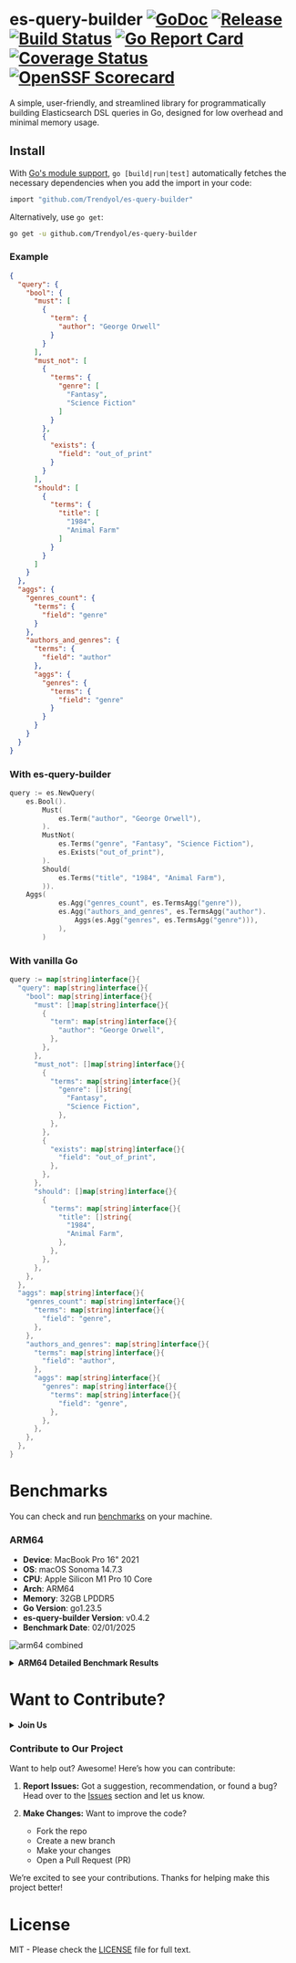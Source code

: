 # es-query-builder [![GoDoc][doc-img]][doc] [![Release][release-img]][release] [![Build Status][ci-img]][ci] [![Go Report Card][go-report-img]][go-report] [![Coverage Status][cov-img]][cov] [![OpenSSF Scorecard][scorecard-img]][scorecard]

A simple, user-friendly, and streamlined library for programmatically building Elasticsearch DSL queries in Go, designed
for low overhead and minimal memory usage.

## Install
With [Go's module support](https://go.dev/wiki/Modules#how-to-use-modules), `go [build|run|test]` automatically fetches the necessary dependencies when you add the import in your code:

```sh
import "github.com/Trendyol/es-query-builder"
```

Alternatively, use `go get`:

```sh
go get -u github.com/Trendyol/es-query-builder
```

### Example
```json
{
  "query": {
    "bool": {
      "must": [
        {
          "term": {
            "author": "George Orwell"
          }
        }
      ],
      "must_not": [
        {
          "terms": {
            "genre": [
              "Fantasy",
              "Science Fiction"
            ]
          }
        },
        {
          "exists": {
            "field": "out_of_print"
          }
        }
      ],
      "should": [
        {
          "terms": {
            "title": [
              "1984",
              "Animal Farm"
            ]
          }
        }
      ]
    }
  },
  "aggs": {
    "genres_count": {
      "terms": {
        "field": "genre"
      }
    },
    "authors_and_genres": {
      "terms": {
        "field": "author"
      },
      "aggs": {
        "genres": {
          "terms": {
            "field": "genre"
          }
        }
      }
    }
  }
}
```

### With es-query-builder

```go
query := es.NewQuery(
    es.Bool().
        Must(
            es.Term("author", "George Orwell"),
        ).
        MustNot(
            es.Terms("genre", "Fantasy", "Science Fiction"),
            es.Exists("out_of_print"),
        ).
        Should(
            es.Terms("title", "1984", "Animal Farm"),
        )).
	Aggs(
            es.Agg("genres_count", es.TermsAgg("genre")), 
            es.Agg("authors_and_genres", es.TermsAgg("author").
                Aggs(es.Agg("genres", es.TermsAgg("genre"))),
            ),
        )
```

### With vanilla Go

```go
query := map[string]interface{}{
  "query": map[string]interface{}{
    "bool": map[string]interface{}{
      "must": []map[string]interface{}{
        {
          "term": map[string]interface{}{
            "author": "George Orwell",
          },
        },
      },
      "must_not": []map[string]interface{}{
        {
          "terms": map[string]interface{}{
            "genre": []string{
              "Fantasy",
              "Science Fiction",
            },
          },
        },
        {
          "exists": map[string]interface{}{
            "field": "out_of_print",
          },
        },
      },
      "should": []map[string]interface{}{
        {
          "terms": map[string]interface{}{
            "title": []string{
              "1984",
              "Animal Farm",
            },
          },
        },
      },
    },
  },
  "aggs": map[string]interface{}{
    "genres_count": map[string]interface{}{
      "terms": map[string]interface{}{
        "field": "genre",
      },
    },
    "authors_and_genres": map[string]interface{}{
      "terms": map[string]interface{}{
        "field": "author",
      },
      "aggs": map[string]interface{}{
        "genres": map[string]interface{}{
          "terms": map[string]interface{}{
            "field": "genre",
          },
        },
      },
    },
  },
}
```



# Benchmarks

You can check and run [benchmarks](./benchmarks) on your machine.

### ARM64

- **Device**: MacBook Pro 16" 2021
- **OS**: macOS Sonoma 14.7.3 
- **CPU**: Apple Silicon M1 Pro 10 Core
- **Arch**: ARM64
- **Memory**: 32GB LPDDR5
- **Go Version**: go1.23.5
- **es-query-builder Version**: v0.4.2
- **Benchmark Date**: 02/01/2025

![arm64 combined](https://github.com/user-attachments/assets/61a38526-7ec7-47b2-85c8-037f5394acd8)

<details>
  <summary><b>ARM64 Detailed Benchmark Results</b></summary>

![arm64 simple](https://github.com/user-attachments/assets/6f8244fc-702c-4570-bef4-0e44a2514131)

- **es-query-builder** is 32% less efficient than **vanilla Go**.
- **[aquasecurity/esquery](https://github.com/aquasecurity/esquery)** is 82% less efficient than **es-query-builder**.
- **[defensestation/osquery](https://github.com/defensestation/osquery)** is 84% less efficient than **es-query-builder**.

Benchmark test file at [simple query benchmark](./benchmarks/tests/simple_benchmark_test.go)

---

![arm64 intermediate](https://github.com/user-attachments/assets/a31b01dc-8c49-4621-8993-303c0df0cf22)

- **es-query-builder** is 25% less efficient than **vanilla Go**.
- **[aquasecurity/esquery](https://github.com/aquasecurity/esquery)** is 75% less efficient than **es-query-builder**.
- **[defensestation/osquery](https://github.com/defensestation/osquery)** is 77% less efficient than **es-query-builder**.

Benchmark test file at [intermediate query benchmark](./benchmarks/tests/intermediate_benchmark_test.go)

---

![arm64 complex](https://github.com/user-attachments/assets/c3115f6b-35b5-422a-81e8-6af203c42ebb)

- **es-query-builder** is 31% less efficient than **vanilla Go**.
- **[aquasecurity/esquery](https://github.com/aquasecurity/esquery)** is 71% less efficient than **es-query-builder**.
- **[defensestation/osquery](https://github.com/defensestation/osquery)** is 71% less efficient than **es-query-builder**.

Benchmark test file at [complex query benchmark](./benchmarks/tests/complex_benchmark_test.go)

---

![arm64 mixed](https://github.com/user-attachments/assets/6b6a7a98-ff88-4be5-bc4f-2d6970553d8b)

- **es-query-builder** is 16% less efficient than **vanilla Go**.
- **[aquasecurity/esquery](https://github.com/aquasecurity/esquery)** is 66% less efficient than **es-query-builder**.
- **[defensestation/osquery](https://github.com/defensestation/osquery)** is 66% less efficient than **es-query-builder**.

Benchmark test file at [mixed query benchmark](./benchmarks/tests/mixed_benchmark_test.go)

---

![arm64 conditional](https://github.com/user-attachments/assets/be44f4f2-1b33-4f05-b049-08bfc78ae283)

- **es-query-builder** is 28% less efficient than **vanilla Go**.
- **[aquasecurity/esquery](https://github.com/aquasecurity/esquery)** is 71% less efficient than **es-query-builder**.
- **[defensestation/osquery](https://github.com/defensestation/osquery)** is 72% less efficient than **es-query-builder**.

Benchmark test file at [conditional query benchmark](./benchmarks/tests/conditional_benchmark_test.go)

---

![arm64 multi filter](https://github.com/user-attachments/assets/5956c4f5-4f85-436f-ae83-ec0dfda9c170)

- **es-query-builder** is 24% less efficient than **vanilla Go**.
- **[aquasecurity/esquery](https://github.com/aquasecurity/esquery)** is 73% less efficient than **es-query-builder**.
- **[defensestation/osquery](https://github.com/defensestation/osquery)** is 74% less efficient than **es-query-builder**.

Benchmark test file at [multi filter query benchmark](./benchmarks/tests/multi_filter_benchmark_test.go)

---

![arm64 aggs](https://github.com/user-attachments/assets/7c6434ab-fa1e-4fd0-99e1-67429168e8ac)

- **es-query-builder** is 29% less efficient than **vanilla Go**.
- **[aquasecurity/esquery](https://github.com/aquasecurity/esquery)** is 67% less efficient than **es-query-builder**.
- **[defensestation/osquery](https://github.com/defensestation/osquery)** is 68% less efficient than **es-query-builder**.

Benchmark test file at [aggs query benchmark](./benchmarks/tests/aggs_benchmark_test.go)

---

### MacBook M1 Pro 10 Core Benchmark Result Table 

|Benchmark Name     |vanilla go score|vanilla go ns/op|aquasecurity/esquery score|aquasecurity/esquery ns/op|defensestation/osquery score|defensestation/osquery ns/op|es-query-builder score|es-query-builder ns/op|
|-------------------|----------------|----------------|--------------------------|--------------------------|----------------------------|----------------------------|----------------------|----------------------|
|simple             |16289468        |368             |1949335                   |3079                      |1747318                     |3425                        |11026227              |533                   |
|simple             |16274949        |368             |1948286                   |3077                      |1748682                     |3431                        |11158036              |536                   |
|simple             |16157809        |370             |1944097                   |3082                      |1747022                     |3446                        |10935156              |536                   |
|simple             |16272403        |370             |1945136                   |3082                      |1742745                     |3439                        |11048505              |538                   |
|simple             |16122024        |370             |1948617                   |3075                      |1746759                     |3433                        |11024264              |533                   |
|simple avg         |16223330,60     |369,20          |1947094,20                |3079,00                   |1746505,20                  |3434,80                     |11038437,60           |535,20                |
|simple median      |16272403,00     |370,00          |1948286,00                |3079,00                   |1747022,00                  |3433,00                     |11026227,00           |536,00                |
|simple stddev      |69286,11        |0,98            |2077,41                   |2,76                      |1993,47                     |7,17                        |71305,27              |1,94                  |
|                   |                |                |                          |                          |                            |                            |                      |                      |
|complex            |2328243         |2575            |471954                    |12725                     |426900                      |14162                       |1609507               |3705                  |
|complex            |2336179         |2565            |470151                    |12656                     |428108                      |14103                       |1627707               |3705                  |
|complex            |2343412         |2573            |477055                    |12630                     |426849                      |14037                       |1622174               |3698                  |
|complex            |2340090         |2563            |474279                    |12627                     |427857                      |14038                       |1619374               |3695                  |
|complex            |2333827         |2571            |474705                    |12645                     |425506                      |14062                       |1625364               |3702                  |
|complex avg        |2336350,20      |2569,40         |473628,80                 |12656,60                  |427044,00                   |14080,40                    |1620825,20            |3701,00               |
|complex median     |2336179,00      |2571,00         |474279,00                 |12645,00                  |426900,00                   |14062,00                    |1622174,00            |3702,00               |
|complex stddev     |5214,93         |4,63            |2375,70                   |35,77                     |918,40                      |47,31                       |6324,35               |3,95                  |
|                   |                |                |                          |                          |                            |                            |                      |                      |
|conditional        |3983532         |1491            |836204                    |7168                      |793478                      |7522                        |2894722               |2087                  |
|conditional        |3918195         |1534            |845427                    |7106                      |805912                      |7486                        |2884924               |2121                  |
|conditional        |4044111         |1487            |840529                    |7157                      |794827                      |7545                        |2898068               |2081                  |
|conditional        |4048710         |1488            |846610                    |7125                      |804211                      |7468                        |2881280               |2082                  |
|conditional        |4039155         |1484            |840256                    |7105                      |802660                      |7475                        |2891826               |2072                  |
|conditional avg    |4006740,60      |1496,80         |841805,20                 |7132,20                   |800217,60                   |7499,20                     |2890164,00            |2088,60               |
|conditional median |4039155,00      |1488,00         |840529,00                 |7125,00                   |802660,00                   |7486,00                     |2891826,00            |2082,00               |
|conditional stddev |50174,96        |18,73           |3784,33                   |25,98                     |5075,82                     |29,50                       |6203,13               |16,91                 |
|                   |                |                |                          |                          |                            |                            |                      |                      |
|intermediate       |4573310         |1312            |867562                    |6954                      |779059                      |7674                        |3395592               |1774                  |
|intermediate       |4567904         |1316            |861070                    |6973                      |771276                      |7714                        |3413900               |1769                  |
|intermediate       |4563678         |1319            |862593                    |6924                      |782931                      |7651                        |3408219               |1777                  |
|intermediate       |4556863         |1317            |867105                    |6904                      |783907                      |7647                        |3398814               |1770                  |
|intermediate       |4559426         |1320            |863877                    |6945                      |780218                      |7773                        |3416360               |1768                  |
|intermediate avg   |4564236,20      |1316,80         |864441,40                 |6940,00                   |779478,20                   |7691,80                     |3406577,00            |1771,60               |
|intermediate median|4563678,00      |1317,00         |863877,00                 |6945,00                   |780218,00                   |7674,00                     |3408219,00            |1770,00               |
|intermediate stddev|5892,37         |2,79            |2527,23                   |23,92                     |4461,73                     |47,06                       |8160,44               |3,38                  |
|                   |                |                |                          |                          |                            |                            |                      |                      |
|mixed              |3452348         |1739            |1000000                   |5576                      |1000000                     |5519                        |2926890               |2057                  |
|mixed              |3467690         |1734            |1000000                   |5143                      |1000000                     |5525                        |2930038               |2052                  |
|mixed              |3489582         |1726            |1000000                   |5224                      |1000000                     |5520                        |2920724               |2053                  |
|mixed              |3465878         |1728            |1000000                   |5154                      |1000000                     |5541                        |2935546               |2053                  |
|mixed              |3474674         |1734            |1000000                   |5141                      |1000000                     |5513                        |2932101               |2056                  |
|mixed avg          |3470034,40      |1732,20         |1000000,00                |5247,60                   |1000000,00                  |5523,60                     |2929059,80            |2054,20               |
|mixed median       |3467690,00      |1734,00         |1000000,00                |5154,00                   |1000000,00                  |5520,00                     |2930038,00            |2053,00               |
|mixed stddev       |12159,07        |4,66            |0,00                      |167,01                    |0,00                        |9,50                        |5029,32               |1,94                  |
|                   |                |                |                          |                          |                            |                            |                      |                      |
|multi filter       |4035531         |1481            |841471                    |7113                      |797647                      |7482                        |3064244               |1964                  |
|multi filter       |4089892         |1474            |836565                    |7091                      |800364                      |7492                        |3077422               |1961                  |
|multi filter       |4062204         |1477            |840290                    |7105                      |801840                      |7493                        |3064178               |1957                  |
|multi filter       |4034770         |1481            |838080                    |7136                      |795669                      |7491                        |3077875               |1967                  |
|multi filter       |4026196         |1474            |848299                    |7074                      |806515                      |7483                        |3078358               |1962                  |
|multi filter avg   |4049718,60      |1477,40         |840941,00                 |7103,80                   |800407,00                   |7488,20                     |3072415,40            |1962,20               |
|multi filter median|4035531,00      |1477,00         |840290,00                 |7105,00                   |800364,00                   |7491,00                     |3077422,00            |1962,00               |
|multi filter stdev |23442,90        |3,14            |4054,12                   |20,86                     |3726,37                     |4,71                        |6705,44               |3,31                  |
|                   |                |                |                          |                          |                            |                            |                      |                      |
|aggs               |2591437         |2314            |619117                    |9737                      |604124                      |10140                       |1859446               |3232                  |
|aggs               |2625234         |2291            |611305                    |9711                      |586738                      |10074                       |1872366               |3220                  |
|aggs               |2622649         |2292            |613981                    |9707                      |596095                      |10684                       |1871360               |3216                  |
|aggs               |2626522         |2284            |605070                    |9692                      |598178                      |10066                       |1857014               |3209                  |
|aggs               |2623935         |2295            |613622                    |9687                      |593932                      |10063                       |1858818               |3224                  |
|aggs avg           |2617955,40      |2295,20         |612619,00                 |9706,80                   |595813,40                   |10205,40                    |1863800,80            |3220,20               |
|aggs median        |2623935,00      |2292,00         |613622,00                 |9707,00                   |596095,00                   |10074,00                    |1859446,00            |3220,00               |
|aggs stddev        |13321,98        |10,07           |4556,29                   |17,55                     |5668,14                     |240,96                      |6638,64               |7,70                  |

</details>


# Want to Contribute?

<details>
  <summary><b>Join Us</b></summary>
  <img src="https://github.com/user-attachments/assets/34bb6fc2-237b-49df-bae9-8ce2b14096ca" width="400px" alt="join us"/>
</details>

###  Contribute to Our Project

Want to help out? Awesome! Here’s how you can contribute:

1. **Report Issues:** Got a suggestion, recommendation, or found a bug? Head over to the [Issues](https://github.com/Trendyol/es-query-builder/issues) section and let us know.

2. **Make Changes:** Want to improve the code?
   - Fork the repo
   - Create a new branch
   - Make your changes
   - Open a Pull Request (PR)

We’re excited to see your contributions. Thanks for helping make this project better!

# License

MIT - Please check the [LICENSE](./LICENSE) file for full text.

[doc-img]: https://godoc.org/github.com/Trendyol/es-query-builder?status.svg

[doc]: https://godoc.org/github.com/Trendyol/es-query-builder

[release]: https://github.com/Trendyol/es-query-builder/releases

[release-img]: https://img.shields.io/github/v/release/Trendyol/es-query-builder.svg

[go-report-img]: https://goreportcard.com/badge/github.com/Trendyol/es-query-builder

[go-report]: https://goreportcard.com/report/github.com/Trendyol/es-query-builder

[cov-img]: https://codecov.io/gh/Trendyol/es-query-builder/branch/main/graph/badge.svg

[cov]: https://codecov.io/gh/Trendyol/es-query-builder

[ci-img]: https://github.com/Trendyol/es-query-builder/actions/workflows/build-test.yml/badge.svg

[ci]: https://github.com/Trendyol/es-query-builder/actions/workflows/build-test.yml

[scorecard]: https://scorecard.dev/viewer/?uri=github.com/Trendyol/es-query-builder

[scorecard-img]: https://api.scorecard.dev/projects/github.com/Trendyol/es-query-builder/badge
